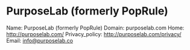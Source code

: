 
# PurposeLab (formerly PopRule)

Name: PurposeLab (formerly PopRule)
Domain: purposelab.com
Home: http://purposelab.com/
Privacy_policy: http://purposelab.com/privacy/
Email: info@purposelab.co
